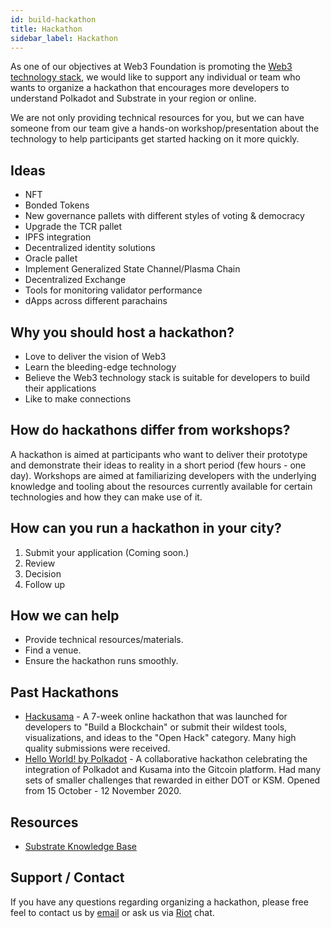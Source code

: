 ```yaml
---
id: build-hackathon
title: Hackathon
sidebar_label: Hackathon
---
```


As one of our objectives at Web3 Foundation is promoting the [Web3 technology stack][], we would
like to support any individual or team who wants to organize a hackathon that encourages more
developers to understand Polkadot and Substrate in your region or online.

We are not only providing technical resources for you, but we can have someone from our team give a
hands-on workshop/presentation about the technology to help participants get started hacking on it
more quickly.

## Ideas

- NFT
- Bonded Tokens
- New governance pallets with different styles of voting & democracy
- Upgrade the TCR pallet
- IPFS integration
- Decentralized identity solutions
- Oracle pallet
- Implement Generalized State Channel/Plasma Chain
- Decentralized Exchange
- Tools for monitoring validator performance
- dApps across different parachains

## Why you should host a hackathon?

- Love to deliver the vision of Web3
- Learn the bleeding-edge technology
- Believe the Web3 technology stack is suitable for developers to build their applications
- Like to make connections

## How do hackathons differ from workshops?

A hackathon is aimed at participants who want to deliver their prototype and demonstrate their ideas
to reality in a short period (few hours - one day). Workshops are aimed at familiarizing developers
with the underlying knowledge and tooling about the resources currently available for certain
technologies and how they can make use of it.

## How can you run a hackathon in your city?

1. Submit your application (Coming soon.)
2. Review
3. Decision
4. Follow up

## How we can help

- Provide technical resources/materials.
- Find a venue.
- Ensure the hackathon runs smoothly.

## Past Hackathons

- [Hackusama](https://hackusama.devpost.com/) - A 7-week online hackathon that was launched for
  developers to "Build a Blockchain" or submit their wildest tools, visualizations, and ideas to the
  "Open Hack" category. Many high quality submissions were received.
- [Hello World! by Polkadot](https://gitcoin.co/hackathon/polkadot/onboard) - A collaborative
  hackathon celebrating the integration of Polkadot and Kusama into the Gitcoin platform. Had many
  sets of smaller challenges that rewarded in either DOT or KSM. Opened from 15 October - 12
  November 2020.

## Resources

- [Substrate Knowledge Base](https://substrate.dev/docs/en/)

## Support / Contact

If you have any questions regarding organizing a hackathon, please free feel to contact us by
[email](mailto:events@web3.foundation) or ask us via
[Riot](https://riot.im/app/#/room/#polkadot-watercooler:matrix.org) chat.

[web3 technology stack]: http://wiki.web3.foundation/en/latest/tech_stack/tech_stack_overview/
